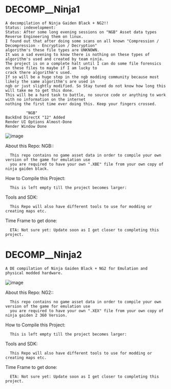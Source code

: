 # DECOMP__Ninja1
    A decompilation of Ninja Gaiden Black + NG2!!
    Status: indevelopment:
    Status: After some long evening sessions on "NGB" Asset data types Reverse Engineering them on linux. 
    I found out that after doing some scans on all known "Compression / Decompression - Encryption / Decryption" 
    algorithm's these file types are UNKNOWN. 
    It was a sad evening to know there is nothing on these types of algorithm's used and created by team ninja. 
    The project is on a complete halt until I can do some file forensics on these files to maybe if I am lucky to 
    crack there algorithm's used. 
    If so will be a huge step in the ngb modding community because most likely the same algorithm's are used in 
    ngb or just slightly modified. So Stay tuned do not know how long this will take me to get this done. 
    This will be a hard task to battle, no source code or anything to work with no information on the internet 
    nothing the first time ever doing this. Keep your fingers crossed. 
    
             "NGB"
    BackEnd DirectX "12" Added
    Render UI Options Almost-Done
    Render Window Done
  ![image](https://i.ibb.co/QF3j6xD/Capture.png)
  
  About this Repo: NGB::
  
      This repo contains no game asset data in order to compile your own version of the game for emulation use
      you are required to have your own ".XBE" file from your own copy of ninja gaiden black.
      
      
  How to Compile this Project:
  
      This is left empty till the project becomes larger:
      
      
  Tools and SDK:
  
      This Repo will also have different tools to use for modding or creating maps etc.
      
  Time Frame to get done:
  
      ETA: Not sure yet: Update soon as I get closer to completing this project.
      
  # DECOMP__Ninja2
    A DE compilation of Ninja Gaiden Black + NG2 for Emulation and physical modded hardware.
  ![image](https://i.ibb.co/M1vxSDd/249121.png)
  
  About this Repo: NG2::
  
      This repo contains no game asset data in order to compile your own version of the game for emulation use
      you are required to have your own ".XEX" file from your own copy of ninja gaiden 2 360 Version.
      
      
  How to Compile this Project:
  
      This is left empty till the project becomes larger:
      
      
  Tools and SDK:
  
      This Repo will also have different tools to use for modding or creating maps etc.
      
  Time Frame to get done:
  
      ETA: Not sure yet: Update soon as I get closer to completing this project.
